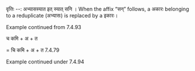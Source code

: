 

वृत्तिः --: अभ्यासस्यात इत् स्यात् सनि । When the affix “सन्” follows, a अकारः belonging to a reduplicate (अभ्यासः) is replaced by a इकारः।


Example continued from 7.4.93


च कमि + अ + त

= चि कमि + अ + त 7.4.79


Example continued under 7.4.94


